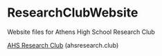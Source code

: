 # ResearchClubWebsite
Website files for Athens High School Research Club

[AHS Research Club](https://ahsresearch.club)
(ahsresearch.club)
